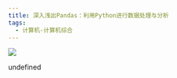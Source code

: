 ```yaml
---
title: 深入浅出Pandas：利用Python进行数据处理与分析
tags:
  - 计算机-计算机综合
---
```


![](https://wfqqreader-1252317822.image.myqcloud.com/cover/446/39427446/s_39427446.jpg)

undefined